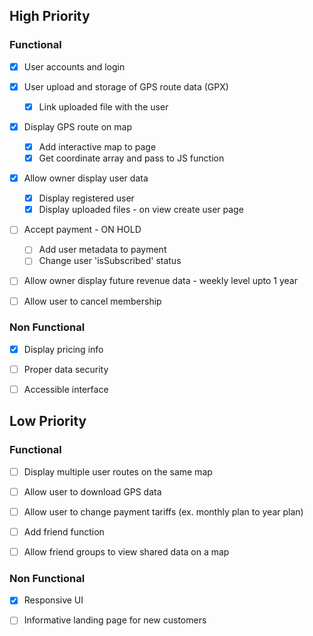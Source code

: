 ## High Priority

### Functional

- [x] User accounts and login
- [x] User upload and storage of GPS route data (GPX)
    - [x] Link uploaded file with the user
- [x] Display GPS route on map
    - [x] Add interactive map to page
    - [x] Get coordinate array and pass to JS function
- [x] Allow owner display user data
    - [x] Display registered user
    - [x] Display uploaded files - on view create user page
- [ ] Accept payment - ON HOLD
    - [ ] Add user metadata to payment
    - [ ] Change user 'isSubscribed' status
- [ ] Allow owner display future revenue data - weekly level upto 1 year

- [ ] Allow user to cancel membership

### Non Functional

- [x] Display pricing info

- [ ] Proper data security

- [ ] Accessible interface

## Low Priority

### Functional

- [ ] Display multiple user routes on the same map

- [ ] Allow user to download GPS data

- [ ] Allow user to change payment tariffs (ex. monthly plan to year plan)

- [ ] Add friend function

- [ ] Allow friend groups to view shared data on a map

### Non Functional

- [x] Responsive UI

- [ ] Informative landing page for new customers

